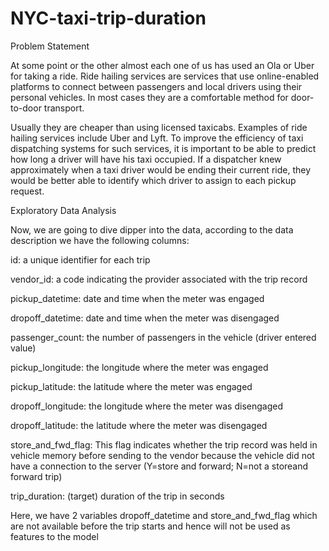 # NYC-taxi-trip-duration

Problem Statement

At some point or the other almost each one of us has used an Ola or Uber for taking a ride.
Ride hailing services are services that use online-enabled platforms to connect between passengers and local drivers using their personal vehicles. In most cases they are a comfortable method for door-to-door transport.

Usually they are cheaper than using licensed taxicabs. Examples of ride hailing services include Uber and Lyft.
To improve the efficiency of taxi dispatching systems for such services, it is important to be able to predict how long a driver will have his taxi occupied. If a dispatcher knew approximately when a taxi driver would be ending
their current ride, they would be better able to identify which driver to assign to each pickup request.


Exploratory Data Analysis

Now, we are going to dive dipper into the data, according to the data description we have the following columns:

id: a unique identifier for each trip

vendor_id: a code indicating the provider associated with the trip record

pickup_datetime: date and time when the meter was engaged

dropoff_datetime: date and time when the meter was disengaged

passenger_count: the number of passengers in the vehicle (driver entered value)

pickup_longitude: the longitude where the meter was engaged

pickup_latitude: the latitude where the meter was engaged

dropoff_longitude: the longitude where the meter was disengaged

dropoff_latitude: the latitude where the meter was disengaged

store_and_fwd_flag: This flag indicates whether the trip record was held in vehicle memory before sending to the vendor because the vehicle did not have a connection to the server (Y=store and forward; N=not a storeand forward trip)

trip_duration: (target) duration of the trip in seconds

Here, we have 2 variables dropoff_datetime and store_and_fwd_flag which are not available before the trip starts and hence will not be used as features to the model
